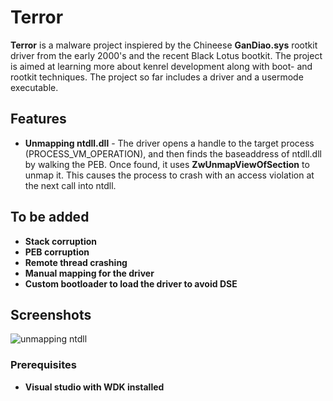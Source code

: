 # Terror


**Terror** is a malware project inspiered by the Chineese **GanDiao.sys** rootkit driver from the early 2000's and the recent Black Lotus bootkit. The project is aimed at learning more about kenrel development along with boot- and rootkit techniques. The project so far includes a driver and a usermode executable. 

## Features
- **Unmapping ntdll.dll** - The driver opens a handle to the target process (PROCESS_VM_OPERATION), and then finds the baseaddress of ntdll.dll by walking the PEB. Once found, it uses **ZwUnmapViewOfSection** to unmap it. This causes the process to crash with an access violation at the next call into ntdll.
 


## To be added
- **Stack corruption**
- **PEB corruption**
- **Remote thread crashing**
- **Manual mapping for the driver**
- **Custom bootloader to load the driver to avoid DSE**


## Screenshots
![unmapping ntdll](https://github.com/user-attachments/assets/214ae143-ace5-43dc-b786-ebf5af87ed6f)

### Prerequisites
- **Visual studio with WDK installed**
